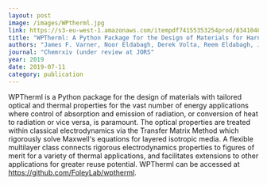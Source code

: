 ```yaml
---
layout: post
image: /images/WPtherml.jpg
link: https://s3-eu-west-1.amazonaws.com/itempdf74155353254prod/8341046/WPTherml__A_Python_Package_for_the_Design_of_Materials_for_Harnessing_Heat_v2.pdf
title: "WPTherml: A Python Package for the Design of Materials for Harnessing Heat"
authors: "James F. Varner, Noor Eldabagh, Derek Volta, Reem Eldabagh, Jonathan J. Foley IV" 
journal: "Chemrxiv (under review at JORS"
year: 2019
date: 2019-07-11
category: publication
---
```

WPTherml is a Python package for the design of materials with tailored optical and thermal properties for the
vast number of energy applications where control of absorption and emission of radiation, or conversion of
heat to radiation or vice versa, is paramount. The optical properties are treated within classical
electrodynamics via the Transfer Matrix Method which rigorously solve Maxwell's equations for layered
isotropic media. A flexible multilayer class connects rigorous electrodynamics properties to figures of merit for
a variety of thermal applications, and facilitates extensions to other applications for greater reuse potential.
WPTherml can be accessed at https://github.com/FoleyLab/wptherml.
